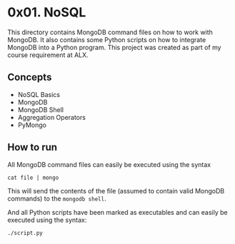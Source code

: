 # 0x01. NoSQL
This directory contains MongoDB command files on how to work with MongoDB. It also contains some Python scripts on how to integrate MongoDB into a Python program. This project was created as part of my course requirement at ALX.

## Concepts
* NoSQL Basics
* MongoDB
* MongoDB Shell
* Aggregation Operators
* PyMongo

## How to run
All MongoDB command files can easily be executed using the syntax

`cat file | mongo`

This will send the contents of the file (assumed to contain valid MongoDB commands) to the `mongodb shell`.

And all Python scripts have been marked as executables and can easily be executed using the syntax:

`./script.py`
